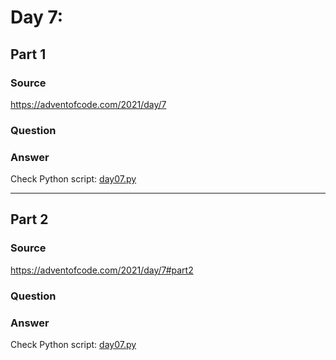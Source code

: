 # Day 7:

## Part 1

### Source

https://adventofcode.com/2021/day/7

### Question



### Answer

Check Python script: [day07.py](./day07.py)

---

## Part 2

### Source

https://adventofcode.com/2021/day/7#part2

### Question


### Answer

Check Python script: [day07.py](./day07.py)

